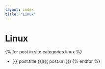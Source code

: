 ```yaml
---
layout: index 
title: "Linux"
---  
```

# Linux  

{% for post in site.categories.linux %}
- [{{ post.title }}]({{ post.url }})
{% endfor %}